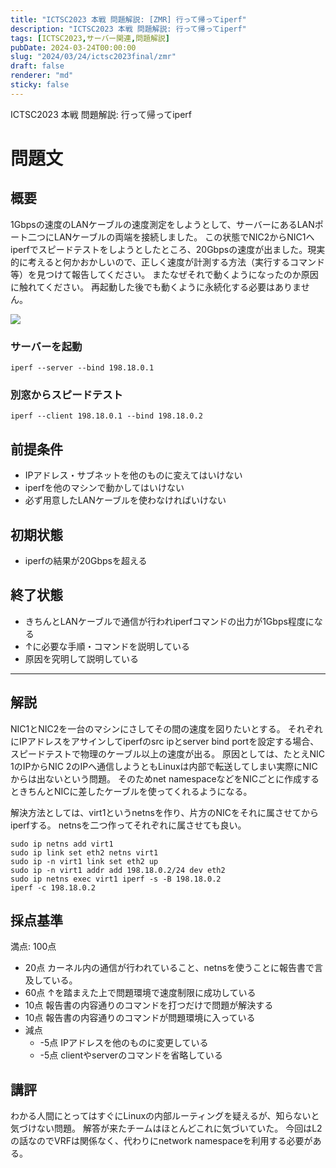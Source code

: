 ```yaml
---
title: "ICTSC2023 本戦 問題解説: [ZMR] 行って帰ってiperf"
description: "ICTSC2023 本戦 問題解説: 行って帰ってiperf"
tags: [ICTSC2023,サーバー関連,問題解説]
pubDate: 2024-03-24T00:00:00
slug: "2024/03/24/ictsc2023final/zmr"
draft: false
renderer: "md"
sticky: false
---
```


ICTSC2023 本戦 問題解説: 行って帰ってiperf

# 問題文

## 概要


1Gbpsの速度のLANケーブルの速度測定をしようとして、サーバーにあるLANポート二つにLANケーブルの両端を接続しました。
この状態でNIC2からNIC1へiperfでスピードテストをしようとしたところ、20Gbpsの速度が出ました。現実的に考えると何かおかしいので、正しく速度が計測する方法（実行するコマンド等）を見つけて報告してください。
またなぜそれで動くようになったのか原因に触れてください。
再起動した後でも動くように永続化する必要はありません。

![](/images/2023-final-round/zmr.png)

### サーバーを起動
```
iperf --server --bind 198.18.0.1
```

### 別窓からスピードテスト

```
iperf --client 198.18.0.1 --bind 198.18.0.2
```

## 前提条件

- IPアドレス・サブネットを他のものに変えてはいけない
- iperfを他のマシンで動かしてはいけない
- 必ず用意したLANケーブルを使わなければいけない

## 初期状態

- iperfの結果が20Gbpsを超える

## 終了状態

- きちんとLANケーブルで通信が行われiperfコマンドの出力が1Gbps程度になる
- ↑に必要な手順・コマンドを説明している
- 原因を究明して説明している

---

## 解説

NIC1とNIC2を一台のマシンにさしてその間の速度を図りたいとする。
それぞれにIPアドレスをアサインしてiperfのsrc ipとserver bind portを設定する場合、スピードテストで物理のケーブル以上の速度が出る。
原因としては、たとえNIC 1のIPからNIC 2のIPへ通信しようともLinuxは内部で転送してしまい実際にNICからは出ないという問題。
そのためnet namespaceなどをNICごとに作成するときちんとNICに差したケーブルを使ってくれるようになる。

解決方法としては、virt1というnetnsを作り、片方のNICをそれに属させてからiperfする。
netnsを二つ作ってそれぞれに属させても良い。

```
sudo ip netns add virt1
sudo ip link set eth2 netns virt1
sudo ip -n virt1 link set eth2 up
sudo ip -n virt1 addr add 198.18.0.2/24 dev eth2
sudo ip netns exec virt1 iperf -s -B 198.18.0.2
iperf -c 198.18.0.2
```

## 採点基準

満点: 100点

- 20点 カーネル内の通信が行われていること、netnsを使うことに報告書で言及している。
- 60点 ↑を踏まえた上で問題環境で速度制限に成功している
- 10点 報告書の内容通りのコマンドを打つだけで問題が解決する
- 10点 報告書の内容通りのコマンドが問題環境に入っている
- 減点
  - -5点 IPアドレスを他のものに変更している
  - -5点 clientやserverのコマンドを省略している

## 講評

わかる人間にとってはすぐにLinuxの内部ルーティングを疑えるが、知らないと気づけない問題。
解答が来たチームはほとんどこれに気づいていた。
今回はL2の話なのでVRFは関係なく、代わりにnetwork namespaceを利用する必要がある。
